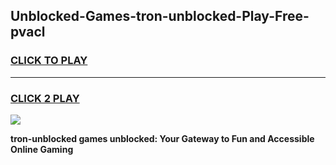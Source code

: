 
## Unblocked-Games-tron-unblocked-Play-Free-pvacl
<h3>
<a href="https://premium76.site?title=tron-unblocked&ref=10A">CLICK TO PLAY</a></h3>
<hr>

<h3>
<a href="https://premium76.site?title=tron-unblocked&ref=10A">CLICK 2 PLAY</a>
  
</h3>

<a href="https://premium76.site?title=tron-unblocked&ref=10A"><img src="https://clearcache.store/games.png"></a>


**tron-unblocked games unblocked: Your Gateway to Fun and Accessible Online Gaming**
